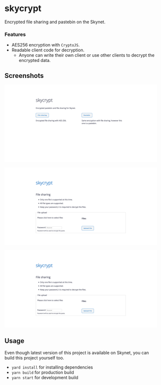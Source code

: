 # skycrypt

Encrypted file sharing and pastebin on the Skynet.

### Features

* AES256 encryption with `CryptoJS`.
* Readable client code for decryption.
    * Anyone can write their own client or use other clients to decrypt the encrypted data.

## Screenshots

![Home](screenshots/Home.png "Home")

![File Sharing](screenshots/File.png "File Sharing")

![Pastebin](screenshots/File.png "Pastebin")

## Usage

Even though latest version of this project is available on Skynet, you can build this project yourself too.

* `yard install` for installing dependencies
* `yarn build` for production build
* `yarn start` for development build


